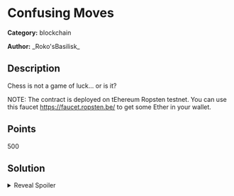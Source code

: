 # Confusing Moves
**Category:** blockchain

**Author:** \_Roko'sBasilisk\_

## Description

Chess is not a game of luck... or is it?

NOTE: The contract is deployed on tEhereum Ropsten testnet. You can use this faucet https://faucet.ropsten.be/ to get some Ether in your wallet.

## Points
500

## Solution

<details>
 <summary>Reveal Spoiler</summary>

This challenge provides participants with a deployed smart contract on Ethereum Ropsten testnet. The contract's source code is provided as well, so the first step towards solving this, is to understand the code of the smart contract. In a nutshell, the smart contract provides a random number generator and uses that to compare with what the user provded in the `spin` function. The vulnerability here is the attempt to generate randomness using on-chain values (i.e. seed in smart contracts storage and block number). The execution will alwaus be deterministic - and HAS to be by design - in order to be validated by all the blockchain nodes in a distirbuted manner. Therefore generating random numbers like this in a smart contract is a very bad idea.

This example is almost identical to the vulnerability in Slotethereum's smart contracts (https://github.com/slotthereum/source/issues/1).

To solve this, participants must first fetch the seed from the contract's internal storage. Although this is declared as private, it can still be exposed using the `getStorageAt` call of the Ethereum RPC API. With the seed in hand, participants must develop their own smart contract (example given in [Solve.sol](./solution/truffle/contracts/Solve.sol) ) that calls the provided contract's spin function. The rand function can be replicated in the Sovle contract and therefore since the transaction will be in the same block for both of the contracts the random value can be predicted. 

This should be repeated 8 times in sucession so that the `hits` mapping  within the contract equals to 255 for the participant's address.

When this is achieved, participants, must use their private key to sign the message "Gib me flag" and send the signature to the netcat service provided. 

A fully automated example of the whole exploit chain is provided in the [solution](./solution) folder. Just set the appropriate environment variables and run `solve.sh`.

</details>